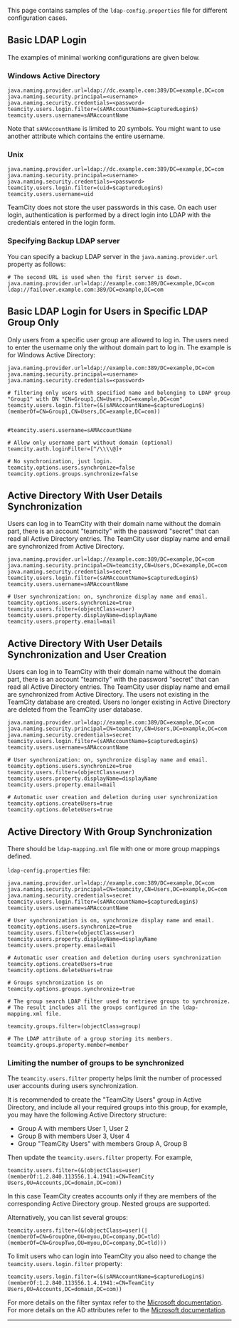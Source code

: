 [//]: # (title: Typical LDAP Configurations)
[//]: # (auxiliary-id: Typical LDAP Configurations)
This page contains samples of the `ldap-config.properties` file for different configuration cases.

## Basic LDAP Login

The examples of minimal working configurations are given below.

### Windows Active Directory

```Shell
java.naming.provider.url=ldap://dc.example.com:389/DC=example,DC=com
java.naming.security.principal=<username>
java.naming.security.credentials=<password>
teamcity.users.login.filter=(sAMAccountName=$capturedLogin$)
teamcity.users.username=sAMAccountName

```

Note that `sAMAccountName` is limited to 20 symbols. You might want to use another attribute which contains the entire username.

### Unix

```Shell
java.naming.provider.url=ldap://dc.example.com:389/DC=example,DC=com
java.naming.security.principal=<username>
java.naming.security.credentials=<password>
teamcity.users.login.filter=(uid=$capturedLogin$)
teamcity.users.username=uid

```

TeamCity does not store the user passwords in this case. On each user login, authentication is performed by a direct login into LDAP with the credentials entered in the login form.

### Specifying Backup LDAP server

You can specify a backup LDAP server in the `java.naming.provider.url` property as follows:

```Shell
# The second URL is used when the first server is down.
java.naming.provider.url=ldap://example.com:389/DC=example,DC=com ldap://failover.example.com:389/DC=example,DC=com

```

## Basic LDAP Login for Users in Specific LDAP Group Only

Only users from a specific user group are allowed to log in. The users need to enter the username only the without domain part to log in. The example is for Windows Active Directory:

```Shell
java.naming.provider.url=ldap://example.com:389/DC=example,DC=com
java.naming.security.principal=<username>
java.naming.security.credentials=<password>
 
# filtering only users with specified name and belonging to LDAP group "Group1" with DN "CN=Group1,CN=Users,DC=example,DC=com"
teamcity.users.login.filter=(&(sAMAccountName=$capturedLogin$)(memberOf=CN=Group1,CN=Users,DC=example,DC=com))
 
 
#teamcity.users.username=sAMAccountName
 
# Allow only username part without domain (optional)
teamcity.auth.loginFilter=[^/\\\\@]+
 
# No synchronization, just login.
teamcity.options.users.synchronize=false
teamcity.options.groups.synchronize=false

```

## Active Directory With User Details Synchronization

Users can log in to TeamCity with their domain name without the domain part, there is an account "teamcity" with the password "secret" that can read all Active Directory entries. The TeamCity user display name and email are synchronized from Active Directory.

```Shell
java.naming.provider.url=ldap://example.com:389/DC=example,DC=com
java.naming.security.principal=CN=teamcity,CN=Users,DC=example,DC=com
java.naming.security.credentials=secret
teamcity.users.login.filter=(sAMAccountName=$capturedLogin$)
teamcity.users.username=sAMAccountName
 
# User synchronization: on, synchronize display name and email.
teamcity.options.users.synchronize=true
teamcity.users.filter=(objectClass=user)
teamcity.users.property.displayName=displayName
teamcity.users.property.email=mail

```

## Active Directory With User Details Synchronization and User Creation

Users can log in to TeamCity with their domain name without the domain part, there is an account "teamcity" with the password "secret" that can read all Active Directory entries. The TeamCity user display name and email are synchronized from Active Directory. The users not existing in the TeamCity database are created. Users no longer existing in Active Directory are deleted from the TeamCity user database.

```Shell
java.naming.provider.url=ldap://example.com:389/DC=example,DC=com
java.naming.security.principal=CN=teamcity,CN=Users,DC=example,DC=com
java.naming.security.credentials=secret
teamcity.users.login.filter=(sAMAccountName=$capturedLogin$)
teamcity.users.username=sAMAccountName
 
# User synchronization: on, synchronize display name and email.
teamcity.options.users.synchronize=true
teamcity.users.filter=(objectClass=user)
teamcity.users.property.displayName=displayName
teamcity.users.property.email=mail
 
# Automatic user creation and deletion during user synchronization
teamcity.options.createUsers=true
teamcity.options.deleteUsers=true

```

## Active Directory With Group Synchronization

There should be `ldap-mapping.xml` file with one or more group mappings defined.

`ldap-config.properties` file:

```
java.naming.provider.url=ldap://example.com:389/DC=example,DC=com
java.naming.security.principal=CN=teamcity,CN=Users,DC=example,DC=com
java.naming.security.credentials=secret
teamcity.users.login.filter=(sAMAccountName=$capturedLogin$)
teamcity.users.username=sAMAccountName
 
# User synchronization is on, synchronize display name and email.
teamcity.options.users.synchronize=true
teamcity.users.filter=(objectClass=user)
teamcity.users.property.displayName=displayName
teamcity.users.property.email=mail
 
# Automatic user creation and deletion during users synchronization
teamcity.options.createUsers=true
teamcity.options.deleteUsers=true
 
# Groups synchronization is on
teamcity.options.groups.synchronize=true
 
# The group search LDAP filter used to retrieve groups to synchronize.
# The result includes all the groups configured in the ldap-mapping.xml file.
 
teamcity.groups.filter=(objectClass=group)
 
# The LDAP attribute of a group storing its members.
teamcity.groups.property.member=member

```

### Limiting the number of groups to be synchronized

The `teamcity.users.filter` property helps limit the number of processed user accounts during users synchronization.

It is recommended to create the "TeamCity Users" group in Active Directory, and include all your required groups into this group, for example, you may have the following Active Directory structure:
* Group A with members User 1, User 2
* Group B with members User 3, User 4
* Group "TeamCity Users" with members Group A, Group B

Then update the `teamcity.users.filter` property. For example,

```Shell
teamcity.users.filter=(&(objectClass=user)(memberOf:1.2.840.113556.1.4.1941:=CN=TeamCity Users,OU=Accounts,DC=domain,DC=com))

```

In this case TeamCity creates accounts only if they are members of the corresponding Active Directory group. Nested groups are supported.

Alternatively, you can list several groups:

```Shell
teamcity.users.filter=(&(objectClass=user)(|(memberOf=CN=GroupOne,OU=myou,DC=company,DC=tld)(memberOf=CN=GroupTwo,OU=myou,DC=company,DC=tld)))

```

To limit users who can login into TeamCity you also need to change the `teamcity.users.login.filter` property:

```Shell
teamcity.users.login.filter=(&(sAMAccountName=$capturedLogin$)(memberOf:1.2.840.113556.1.4.1941:=CN=TeamCity Users,OU=Accounts,DC=domain,DC=com))

```

For more details on the filter syntax refer to the [Microsoft documentation](https://msdn.microsoft.com/en-us/library/aa746475%28v=vs.85%29.aspx). For more details on the AD attributes refer to the [Microsoft documentation](https://msdn.microsoft.com/en-us/library/ms677980(v=vs.85).aspx).

__ __